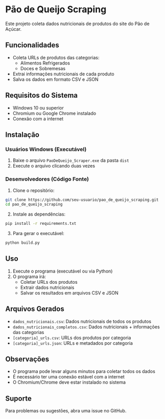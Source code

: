 # Pão de Queijo Scraping

Este projeto coleta dados nutricionais de produtos do site do Pão de Açúcar.

## Funcionalidades

- Coleta URLs de produtos das categorias:
  - Alimentos Refrigerados
  - Doces e Sobremesas
- Extrai informações nutricionais de cada produto
- Salva os dados em formato CSV e JSON

## Requisitos do Sistema

- Windows 10 ou superior
- Chromium ou Google Chrome instalado
- Conexão com a internet

## Instalação

### Usuários Windows (Executável)

1. Baixe o arquivo `PaoDeQueijo_Scraper.exe` da pasta `dist`
2. Execute o arquivo clicando duas vezes

### Desenvolvedores (Código Fonte)

1. Clone o repositório:
```bash
git clone https://github.com/seu-usuario/pao_de_queijo_scraping.git
cd pao_de_queijo_scraping
```

2. Instale as dependências:
```bash
pip install -r requirements.txt
```

3. Para gerar o executável:
```bash
python build.py
```

## Uso

1. Execute o programa (executável ou via Python)
2. O programa irá:
   - Coletar URLs dos produtos
   - Extrair dados nutricionais
   - Salvar os resultados em arquivos CSV e JSON

## Arquivos Gerados

- `dados_nutricionais.csv`: Dados nutricionais de todos os produtos
- `dados_nutricionais_completos.csv`: Dados nutricionais + informações das categorias
- `[categoria]_urls.csv`: URLs dos produtos por categoria
- `[categoria]_urls.json`: URLs e metadados por categoria

## Observações

- O programa pode levar alguns minutos para coletar todos os dados
- É necessário ter uma conexão estável com a internet
- O Chromium/Chrome deve estar instalado no sistema

## Suporte

Para problemas ou sugestões, abra uma issue no GitHub.

